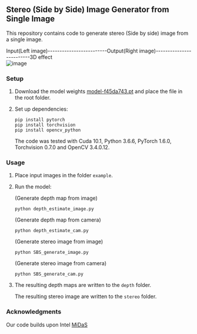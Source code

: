 ## Stereo (Side by Side) Image Generator from Single Image

This repository contains code to generate stereo (Side by side) image from a single image.
                   
Input(Left image)-------------------------Output(Right image)-------------------------3D effect     
![image](https://github.com/m5823779/Stereo-Side-by-Side-Image-Generator-from-Single-Image/blob/master/doc/Stereo_image_demo.gif)

### Setup 

1) Download the model weights [model-f45da743.pt](https://drive.google.com/file/d/1l_w6Jny_erNQpgc8-nzBa_adh4bBDaFw/view?usp=sharing) and place the
file in the root folder.

2) Set up dependencies: 

    ```shell
	pip install pytorch  
	pip install torchvision
	pip install opencv_python
	```

   The code was tested with Cuda 10.1, Python 3.6.6, PyTorch 1.6.0, Torchvision 0.7.0 and OpenCV 3.4.0.12.

    
### Usage

1) Place input images in the folder `example`.

2) Run the model:
   
   (Generate depth map from image)

    ```shell
    python depth_estimate_image.py
    ```
	
	(Generate depth map from camera)
	
	```shell
    python depth_estimate_cam.py
    ```
	
	(Generate stereo image from image)
	
	```shell
    python SBS_generate_image.py
    ```
	
	(Generate stereo image from camera)
	
	```shell
    python SBS_generate_cam.py
    ```

3) The resulting depth maps are written to the `depth` folder.

	The resulting stereo image are written to the `stereo` folder.




### Acknowledgments

Our code builds upon Intel [MiDaS](https://github.com/intel-isl/MiDaS)


